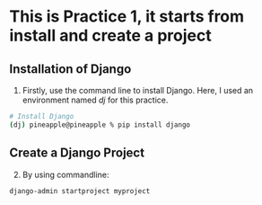 # This is Practice 1, it starts from install and create a project

## Installation of Django

1. Firstly, use the command line to install Django. Here, I used an environment named _dj_ for this practice. 
```bash
# Install Django
(dj) pineapple@pineapple % pip install django
```

## Create a Django Project
2. By using commandline: 
```bash
django-admin startproject myproject
```
